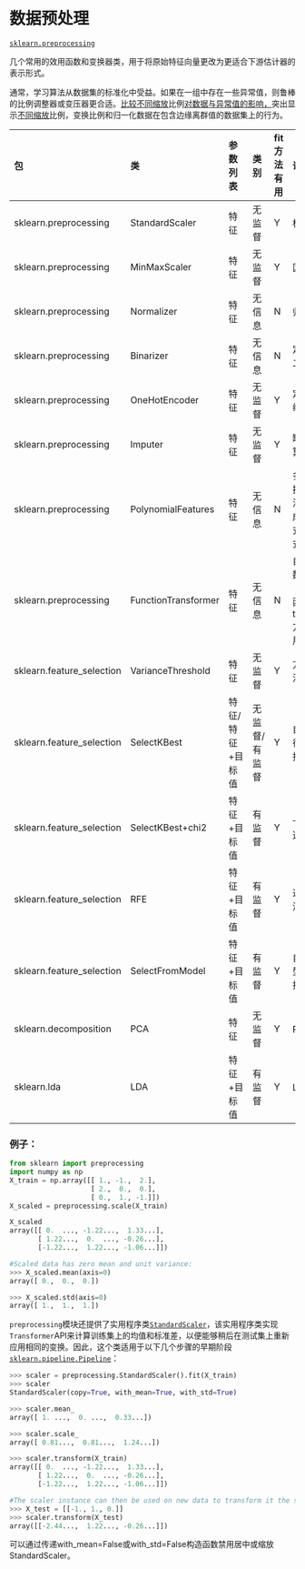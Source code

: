 # 数据预处理

[`sklearn.preprocessing`](http://scikit-learn.org/stable/modules/classes.html#module-sklearn.preprocessing)

几个常用的效用函数和变换器类，用于将原始特征向量更改为更适合下游估计器的表示形式。

通常，学习算法从数据集的标准化中受益。如果在一组中存在一些异常值，则鲁棒的比例调整器或变压器更合适。[比较不同缩放](http://scikit-learn.org/stable/auto_examples/preprocessing/plot_all_scaling.html#sphx-glr-auto-examples-preprocessing-plot-all-scaling-py)比例[对数据与异常值的影响，](http://scikit-learn.org/stable/auto_examples/preprocessing/plot_all_scaling.html#sphx-glr-auto-examples-preprocessing-plot-all-scaling-py)突出显示[不同缩放](http://scikit-learn.org/stable/auto_examples/preprocessing/plot_all_scaling.html#sphx-glr-auto-examples-preprocessing-plot-all-scaling-py)比例，变换比例和归一化数据在包含边缘离群值的数据集上的行为。

| 包 | 类 | 参数列表 | 类别 | fit方法有用 | 说明 |
| :--- | :--- | :--- | :--- | :--- | :--- |
| sklearn.preprocessing | StandardScaler | 特征 | 无监督 | Y | 标准化 |
| sklearn.preprocessing | MinMaxScaler | 特征 | 无监督 | Y | 区间缩放 |
| sklearn.preprocessing | Normalizer | 特征 | 无信息 | N | 归一化 |
| sklearn.preprocessing | Binarizer | 特征 | 无信息 | N | 定量特征二值化 |
| sklearn.preprocessing | OneHotEncoder | 特征 | 无监督 | Y | 定性特征编码 |
| sklearn.preprocessing | Imputer | 特征 | 无监督 | Y | 缺失值计算 |
| sklearn.preprocessing | PolynomialFeatures | 特征 | 无信息 | N | 多项式变换（fit方法仅仅生成了多项式的表达式） |
| sklearn.preprocessing | FunctionTransformer | 特征 | 无信息 | N | 自定义函数变换（自定义函数在transform方法中调用） |
| sklearn.feature\_selection | VarianceThreshold | 特征 | 无监督 | Y | 方差选择法 |
| sklearn.feature\_selection | SelectKBest | 特征/特征+目标值 | 无监督/有监督 | Y | 自定义特征评分选择法 |
| sklearn.feature\_selection | SelectKBest+chi2 | 特征+目标值 | 有监督 | Y | 卡方检验选择法 |
| sklearn.feature\_selection | RFE | 特征+目标值 | 有监督 | Y | 递归特征消除法 |
| sklearn.feature\_selection | SelectFromModel | 特征+目标值 | 有监督 | Y | 自定义模型训练选择法 |
| sklearn.decomposition | PCA | 特征 | 无监督 | Y | PCA降维 |
| sklearn.lda | LDA | 特征+目标值 | 有监督 | Y | LDA降维 |

### 例子：

```py
from sklearn import preprocessing
import numpy as np
X_train = np.array([[ 1., -1.,  2.],
                    [ 2.,  0.,  0.],
                    [ 0.,  1., -1.]])
X_scaled = preprocessing.scale(X_train)

X_scaled       
array([[ 0.  ..., -1.22...,  1.33...],
       [ 1.22...,  0.  ..., -0.26...],
       [-1.22...,  1.22..., -1.06...]])

#Scaled data has zero mean and unit variance:
>>> X_scaled.mean(axis=0)
array([ 0.,  0.,  0.])

>>> X_scaled.std(axis=0)
array([ 1.,  1.,  1.])
```

`preprocessing`模块还提供了实用程序类[`StandardScaler`](http://scikit-learn.org/stable/modules/generated/sklearn.preprocessing.StandardScaler.html#sklearn.preprocessing.StandardScaler)，该实用程序类实现`Transformer`API来计算训练集上的均值和标准差，以便能够稍后在测试集上重新应用相同的变换。因此，这个类适用于以下几个步骤的早期阶段[`sklearn.pipeline.Pipeline`](http://scikit-learn.org/stable/modules/generated/sklearn.pipeline.Pipeline.html#sklearn.pipeline.Pipeline)：

```py
>>> scaler = preprocessing.StandardScaler().fit(X_train)
>>> scaler
StandardScaler(copy=True, with_mean=True, with_std=True)

>>> scaler.mean_                                      
array([ 1. ...,  0. ...,  0.33...])

>>> scaler.scale_                                       
array([ 0.81...,  0.81...,  1.24...])

>>> scaler.transform(X_train)                           
array([[ 0.  ..., -1.22...,  1.33...],
       [ 1.22...,  0.  ..., -0.26...],
       [-1.22...,  1.22..., -1.06...]])

#The scaler instance can then be used on new data to transform it the same way it did on the training set:
>>> X_test = [[-1., 1., 0.]]
>>> scaler.transform(X_test)                
array([[-2.44...,  1.22..., -0.26...]])
```

可以通过传递with\_mean=False或with\_std=False构造函数禁用居中或缩放StandardScaler。

